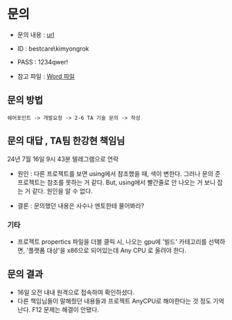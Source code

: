 

# 문의
- 문의 내용 : [url](http://bcdevsp.brmh.org/Lists/26%20TA/DispForm.aspx?ID=121&Source=http%3A%2F%2Fbcdevsp%2Ebrmh%2Eorg%2FLists%2F26%2520TA%2FAllItems%2Easpx&ContentTypeId=0x0100A7C8FD66D7E37442A86A7382911644AD)

- ID : bestcare\kimyongrok
- PASS : 1234qwer!

- 참고 파일 : [Word 파일]("[보라매_원무보험]특정%20솔루션에서%20F12%20동작%20안하는%20버그_20240715.docx")

## 문의 방법
```
쉐어포인트 -> 개발요청 -> 2-6 TA 기술 문의 -> 작성
```

## 문의 대답 , TA팀 한강현 책임님
24년 7월 16일 9시 43분 텔레그램으로 연락

- 원인 : 다른 프로젝트를 보면 using에서 참조했을 때, 색이 변한다.
    그러나 문의 준 프로젝트는 참조를 못하는 거 같다. But, using에서 빨간줄로 안 나오는 거 보니 잡는 거 같다. 원인을 알 수 없다.

- 결론 : 문의했던 내용은 사수나 멘토한테 물어봐라?

### 기타
- 프로젝트 propertics 파일을 더블 클릭 시, 나오는 gpu에 '빌드' 카테고리를 선택하면, '플랫폼 대상'을 x86으로 되어있는데 Any CPU 로 올려야 한다.


## 문의 결과
- 16일 오전 내내 원격으로 접속하여 확인하셨다.
- 다른 책임님들이 말해줬던 내용들과 프로젝트 AnyCPU로 해야한다는 것 정도 기억난다. F12 문제는 해결이 안됐다.
